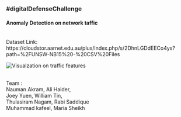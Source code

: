 ### #digitalDefenseChallenge 
#### Anomaly Detection on network taffic
<br>
Dataset Link: https://cloudstor.aarnet.edu.au/plus/index.php/s/2DhnLGDdEECo4ys?path=%2FUNSW-NB15%20-%20CSV%20Files
<br>

![Visualzation on traffic features](/Viz/ProjectFinal.png)

<br>
Team :  <br>
Nauman Akram, Ali Haider,<br>
Joey Yuen, William Tin, <br>
Thulasiram Nagam, Rabi Saddique <br>
Muhammad kafeel, Maria Sheikh <br>
